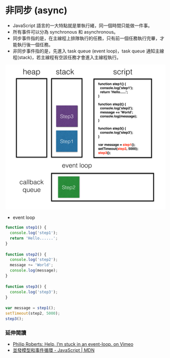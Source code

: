 # 非同步 (async)

* JavaScript 語言的一大特點就是單執行緒，同一個時間只能做一件事。
* 所有事件可以分為 synchronous 和 asynchronous。
* 同步事件指的是，在主線程上排隊執行的任務，只有前一個任務執行完畢，才能執行後一個任務。
* 非同步事件指的是，先進入 task queue (event loop)，task queue 通知主線程(stack)，若主線程有空該任務才會進入主線程執行。

![](assets/event-loop.png)

* event loop

```js
function step1() {
  console.log('step1');
  return 'Hello......';
}

function step2() {
  console.log('step2');
  message += 'World';
  console.log(message);
}

function step3() {
  console.log('step3');
}

var message = step1();
setTimeout(step2, 5000);
step3();
```

### 延伸閱讀

<!-- 從 6:40 開始看 -->

* [Philip Roberts: Help, I’m stuck in an event-loop. on Vimeo](https://vimeo.com/96425312)
* [並發模型和事件循環 - JavaScript | MDN](https://developer.mozilla.org/zh-TW/docs/Web/JavaScript/EventLoop)